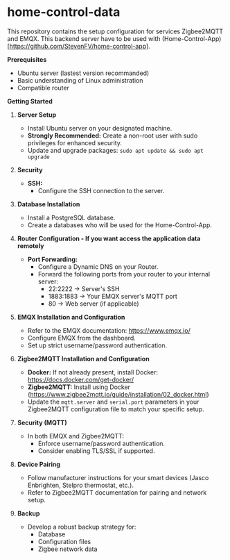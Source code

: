 # home-control-data

This repository contains the setup configuration for services Zigbee2MQTT and EMQX. This backend server have to be used with (Home-Control-App)[https://github.com/StevenFV/home-control-app].  

**Prerequisites**

* Ubuntu server (lastest version recommanded)
* Basic understanding of Linux administration
* Compatible router

**Getting Started**

1. **Server Setup**
   * Install Ubuntu server on your designated machine.
   * **Strongly Recommended:** Create a non-root user with sudo privileges for enhanced security.
   * Update and upgrade packages:  `sudo apt update && sudo apt upgrade` 

2. **Security**
   * **SSH:** 
      * Configure the SSH connection to the server.

3. **Database Installation**
   * Install a PostgreSQL database.
   * Create a databases who will be used for the Home-Control-App.

5. **Router Configuration - If you want access the application data remotely**
   * **Port Forwarding:**
      * Configure a Dynamic DNS on your Router.
      * Forward the following ports from your router to your internal server:
          * 22:2222 -> Server's SSH
          * 1883:1883 -> Your EMQX server's MQTT port
          * 80 -> Web server (if applicable)

6. **EMQX Installation and Configuration**
   * Refer to the EMQX documentation: https://www.emqx.io/
   * Configure EMQX from the dashboard.
   * Set up strict username/password authentication.

7. **Zigbee2MQTT Installation and Configuration**
   * **Docker:** If not already present, install Docker: https://docs.docker.com/get-docker/ 
   * **Zigbee2MQTT:** Install using Docker (https://www.zigbee2mqtt.io/guide/installation/02_docker.html)
   * Update the `mqtt.server` and `serial.port` parameters in your Zigbee2MQTT configuration file to match your specific setup.

8. **Security (MQTT)**
   * In both EMQX and Zigbee2MQTT:
       * Enforce username/password authentication.
       * Consider enabling TLS/SSL if supported.

9. **Device Pairing** 
   * Follow manufacturer instructions for your smart devices (Jasco Enbrighten, Stelpro thermostat, etc.).
   * Refer to Zigbee2MQTT documentation for pairing and network setup. 

10. **Backup**
    * Develop a robust backup strategy for:
       * Database
       * Configuration files
       * Zigbee network data
